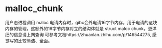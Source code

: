 # malloc_chunk
用户态进程调用 maloc 电请内存时，gibc会外电请16字节内存，用于电请的这块内存的管理，这额外的16字节内存对立的结沟体就是 struct maloc chunk，更洋细的信息请上网查询
可参考文档https://zhuanlan.zhihu.com/p/146544275, 感觉写的比较简洁、全面。
